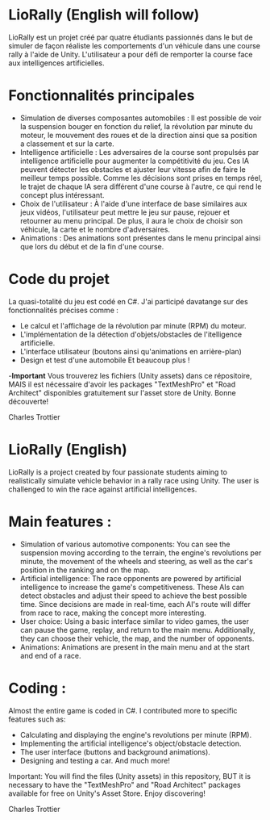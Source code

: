 # LioRally (English will follow)

LioRally est un projet créé par quatre étudiants passionnés dans le but de simuler de façon réaliste les comportements d'un véhicule dans une course rally à l'aide de Unity. L'utilisateur a pour défi de remporter la course face aux intelligences artificielles.

# Fonctionnalités principales 
- Simulation de diverses composantes automobiles : Il est possible de voir la suspension bouger en fonction du relief, la révolution par minute du moteur, le mouvement des roues et de la direction ainsi que sa position a classement et sur la carte.
- Intelligence artificielle : Les adversaires de la course sont propulsés par intelligence artificielle pour augmenter la compétitivité du jeu. Ces IA peuvent détecter les obstacles et ajuster leur vitesse afin de faire le meilleur temps possible.
Comme les décisions sont prises en temps réel, le trajet de chaque IA sera différent d'une course à l'autre, ce qui rend le concept plus intéressant. 
- Choix de l'utilisateur : À l'aide d'une interface de base similaires aux jeux vidéos, l'utilisateur peut mettre le jeu sur pause, rejouer et retourner au menu principal. De plus, il aura le choix de choisir son véhicule, la carte et le nombre d'adversaires.
- Animations : Des animations sont présentes dans le menu principal ainsi que lors du début et de la fin d'une course.

# Code du projet 

La quasi-totalité du jeu est codé en C#. J'ai participé davatange sur des fonctionnalités précises comme : 

- Le calcul et l'affichage de la révolution par minute (RPM) du moteur.
- L'implémentation de la détection d'objets/obstacles de l'itelligence artificielle.
- L'interface utilisateur (boutons ainsi qu'animations en arrière-plan)
- Design et test d'une automobile
Et beaucoup plus !

-**Important** Vous trouverez les fichiers (Unity assets) dans ce répositoire, MAIS il est nécessaire d'avoir les packages "TextMeshPro" et "Road Architect" disponibles gratuitement sur l'asset store de Unity.
Bonne découverte!

Charles Trottier





# LioRally (English)

LioRally is a project created by four passionate students aiming to realistically simulate vehicle behavior in a rally race using Unity. The user is challenged to win the race against artificial intelligences.

# Main features : 
- Simulation of various automotive components: You can see the suspension moving according to the terrain, the engine's revolutions per minute, the movement of the wheels and steering, as well as the car's position in the ranking and on the map.
- Artificial intelligence: The race opponents are powered by artificial intelligence to increase the game's competitiveness. These AIs can detect obstacles and adjust their speed to achieve the best possible time. Since decisions are made in real-time, each AI's route will differ from race to race, making the concept more interesting.
- User choice: Using a basic interface similar to video games, the user can pause the game, replay, and return to the main menu. Additionally, they can choose their vehicle, the map, and the number of opponents.
- Animations: Animations are present in the main menu and at the start and end of a race.

# Coding : 

Almost the entire game is coded in C#. I contributed more to specific features such as:

- Calculating and displaying the engine's revolutions per minute (RPM).
- Implementing the artificial intelligence's object/obstacle detection.
- The user interface (buttons and background animations).
- Designing and testing a car.
And much more!

Important: You will find the files (Unity assets) in this repository, BUT it is necessary to have the "TextMeshPro" and "Road Architect" packages available for free on Unity's Asset Store.
Enjoy discovering!

Charles Trottier
